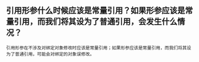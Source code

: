 ## 引用形参什么时候应该是常量引用？如果形参应该是常量引用，而我们将其设为了普通引用，会发生什么情况？
    引用形参在不涉及对绑定对象修改时应该是常量引用；如果形参应该是常量引用，而我们将其设为了普通引用，可能会对绑定的对象误修改。